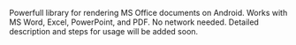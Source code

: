 Powerfull library for rendering MS Office documents on Android.
Works with MS Word, Excel, PowerPoint, and PDF. No network needed.
Detailed description and steps for usage will be added soon. 
